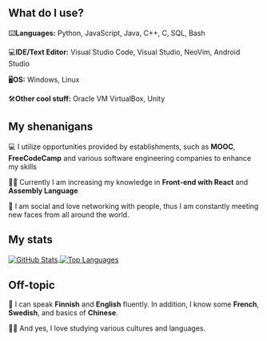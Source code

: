 What do I use?
---
⌨️**Languages:**
Python, JavaScript, Java, C++, C, SQL, Bash

💻**IDE/Text Editor:** 
Visual Studio Code, Visual Studio, NeoVim, Android Studio

🖥️**OS:**
Windows, Linux

🛠️**Other cool stuff:**
 Oracle VM VirtualBox, Unity

My shenanigans
---
:computer: I utilize opportunities provided by establishments, such as **MOOC**, **FreeCodeCamp** and various software engineering companies to enhance my skills

💂‍♂️ Currently I am increasing my knowledge in **Front-end with React** and **Assembly Language**

🤝 I am social and love networking with people, thus I am constantly meeting new faces from all around the world.

My stats
---
<div>
    <a href="https://github.com/anuraghazra/github-readme-stats">
        <img align="center" src="https://github-readme-stats.vercel.app/api?username=captaincluster&show_icons=true&theme=radical" alt="GitHub Stats" />
    </a>
    <a href="https://github.com/anuraghazra/github-readme-stats">
        <img align="center" src="https://github-readme-stats.vercel.app/api/top-langs/?username=captaincluster&layout=compact&theme=radical" alt="Top Languages" />
    </a>
</div>

Off-topic
---
📢 I can speak **Finnish** and **English** fluently. In addition, I know some **French**, **Swedish**, and basics of **Chinese**. 

🧑‍🎓 And yes, I love studying various cultures and languages.
